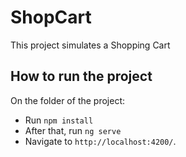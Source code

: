 # ShopCart

This project simulates a Shopping Cart

## How to run the project

On the folder of the project:
  - Run `npm install`
  - After that, run `ng serve`
  - Navigate to `http://localhost:4200/`.
